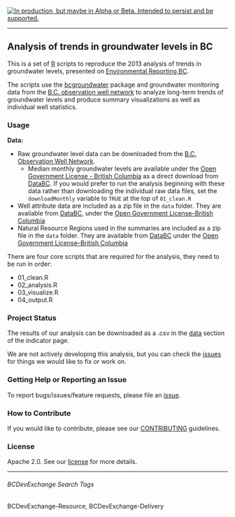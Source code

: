 <a rel="Delivery" href="https://github.com/BCDevExchange/docs/blob/master/discussion/projectstates.md"><img alt="In production, but maybe in Alpha or Beta. Intended to persist and be supported." style="border-width:0" src="http://bcdevexchange.org/badge/3.svg" title="In production, but maybe in Alpha or Beta. Intended to persist and be supported." /></a>

---

## Analysis of trends in groundwater levels in BC

This is a set of [R](http://www.r-project.org) scripts to reproduce the 2013 analysis of trends in groundwater levels, presented on [Environmental Reporting BC](http://www.env.gov.bc.ca/soe/indicators/water/wells/index.html?WT.ac=GH_wells). 

The scripts use the [bcgroundwater](https://github.com/bcgov/bcgroundwater/) package and groundwater monitoring data from the [ B.C. observation well network](http://www.env.gov.bc.ca/wsd/data_searches/obswell/index.html) to analyze long-term trends of groundwater levels and produce summary visualizations as well as individual well statistics.

### Usage

**Data:**

- Raw groundwater level data can be downloaded from the 
  [B.C. Observation Well Network](http://www.env.gov.bc.ca/wsd/data_searches/obswell/map/obsWells.html).
    - Median monthly groundwater levels are available under the 
      [Open Government License - British Columbia](http://www.data.gov.bc.ca/local/dbc/docs/license/OGL-vbc2.0.pdf) 
      as a direct download from
      [DataBC](http://catalogue.data.gov.bc.ca/dataset/monthly-water-levels-in-groundwater-observation-wells).
      If you would prefer to run the analysis beginning with these data rather than 
      downloading the individual raw data files, set the `downloadMonthly` variable
      to `TRUE` at the top of `01_clean.R`
- Well attribute data are included as a zip file in the `data` folder. They are available from 
  [DataBC](http://catalogue.data.gov.bc.ca/dataset/ground-water-wells-spatial-view-with-attribute-info),
   under the [Open Government License–British Columbia](http://www.data.gov.bc.ca/local/dbc/docs/license/OGL-vbc2.0.pdf)
- Natural Resource Regions used in the summaries are included as a zip file in the `data` folder. They are available from 
  [DataBC](http://catalogue.data.gov.bc.ca/dataset/natural-resource-operations-regions) under the 
  [Open Government License–British Columbia](http://www.data.gov.bc.ca/local/dbc/docs/license/OGL-vbc2.0.pdf)

There are four core scripts that are required for the analysis, they need to be run in order:

- 01_clean.R
- 02_analysis.R
- 03_visualize.R
- 04_output.R

### Project Status

The results of our analysis can be downloaded as a .csv in the 
[data](http://www.env.gov.bc.ca/soe/indicators/water/wells/index.html#data-link) 
section of the indicator page.

We are not actively developing this analysis, but you can check the 
[issues](https://github.com/bcgov/groundwater_levels/issues/) for things we would 
like to fix or work on.

### Getting Help or Reporting an Issue

To report bugs/issues/feature requests, please file an [issue](https://github.com/bcgov/groundwater_levels/issues/).

### How to Contribute

If you would like to contribute, please see our [CONTRIBUTING](CONTRIBUTING.md) guidelines.

### License

Apache 2.0. See our [license](LICENSE) for more details.

----------

###### BCDevExchange Search Tags ######

BCDevExchange-Resource, BCDevExchange-Delivery
